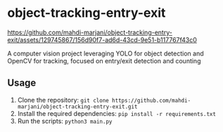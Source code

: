 # object-tracking-entry-exit

https://github.com/mahdi-marjani/object-tracking-entry-exit/assets/129745867/156d90f7-ad6d-43cd-9e51-b117767f43c0

A computer vision project leveraging YOLO for object detection and OpenCV for tracking, focused on entry/exit detection and counting

## Usage

1. Clone the repository: `git clone https://github.com/mahdi-marjani/object-tracking-entry-exit.git`
2. Install the required dependencies: `pip install -r requirements.txt`
3. Run the scripts: `python3 main.py`
